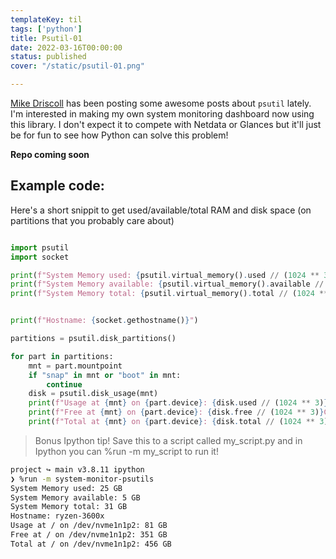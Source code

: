 ```yaml
---
templateKey: til
tags: ['python']
title: Psutil-01
date: 2022-03-16T00:00:00
status: published
cover: "/static/psutil-01.png"

---
```


[Mike Driscoll](https://twitter.com/driscollis) has been posting some awesome posts about `psutil` lately.
I'm interested in making my own system monitoring dashboard now using this library.
I don't expect it to compete with Netdata or Glances but it'll just be for fun to see how Python can solve this problem!

__Repo coming soon__

## Example code:
Here's a short snippit to get used/available/total RAM and disk space (on partitions that you probably care about)
```python

import psutil
import socket

print(f"System Memory used: {psutil.virtual_memory().used // (1024 ** 3)} GB")
print(f"System Memory available: {psutil.virtual_memory().available // (1024 ** 3)} GB")
print(f"System Memory total: {psutil.virtual_memory().total // (1024 ** 3)} GB")


print(f"Hostname: {socket.gethostname()}")

partitions = psutil.disk_partitions()

for part in partitions:
    mnt = part.mountpoint
    if "snap" in mnt or "boot" in mnt:
        continue
    disk = psutil.disk_usage(mnt)
    print(f"Usage at {mnt} on {part.device}: {disk.used // (1024 ** 3)} GB")
    print(f"Free at {mnt} on {part.device}: {disk.free // (1024 ** 3)}GB")
    print(f"Total at {mnt} on {part.device}: {disk.total // (1024 ** 3)}GB")
```

> Bonus Ipython tip! Save this to a script called my_script.py and in Ipython you can %run -m my_script to run it!

```bash
project ↪ main v3.8.11 ipython
❯ %run -m system-monitor-psutils
System Memory used: 25 GB
System Memory available: 5 GB
System Memory total: 31 GB
Hostname: ryzen-3600x
Usage at / on /dev/nvme1n1p2: 81 GB
Free at / on /dev/nvme1n1p2: 351 GB
Total at / on /dev/nvme1n1p2: 456 GB
```
